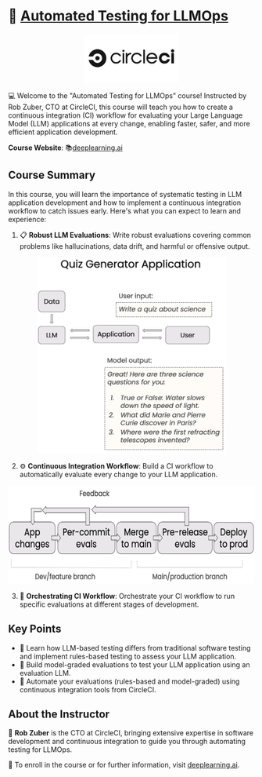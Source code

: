 # 🚀 [Automated Testing for LLMOps](https://www.deeplearning.ai/short-courses/automated-testing-llmops/)
<p align="center">
<img src="images/circleci.jpg" height="100"> 
</p>

💻 Welcome to the "Automated Testing for LLMOps" course! Instructed by Rob Zuber, CTO at CircleCI, this course will teach you how to create a continuous integration (CI) workflow for evaluating your Large Language Model (LLM) applications at every change, enabling faster, safer, and more efficient application development.

**Course Website**: 📚[deeplearning.ai](https://www.deeplearning.ai/short-courses/automated-testing-llmops/)

## Course Summary
In this course, you will learn the importance of systematic testing in LLM application development and how to implement a continuous integration workflow to catch issues early. Here's what you can expect to learn and experience:

1. 📋 **Robust LLM Evaluations**: Write robust evaluations covering common problems like hallucinations, data drift, and harmful or offensive output.
<p align="center">
<img src="images/2_3.png" height="400"> 
</p>

2. ⚙️ **Continuous Integration Workflow**: Build a CI workflow to automatically evaluate every change to your LLM application.
<p align="center">
<img src="images/3_3.png" height="200"> 
</p>

3. 🔄 **Orchestrating CI Workflow**: Orchestrate your CI workflow to run specific evaluations at different stages of development.

## Key Points
- 🧪 Learn how LLM-based testing differs from traditional software testing and implement rules-based testing to assess your LLM application.
- 📝 Build model-graded evaluations to test your LLM application using an evaluation LLM.
- 🔄 Automate your evaluations (rules-based and model-graded) using continuous integration tools from CircleCI.

## About the Instructor
🌟 **Rob Zuber** is the CTO at CircleCI, bringing extensive expertise in software development and continuous integration to guide you through automating testing for LLMOps.

🔗 To enroll in the course or for further information, visit [deeplearning.ai](https://www.deeplearning.ai/short-courses/).
